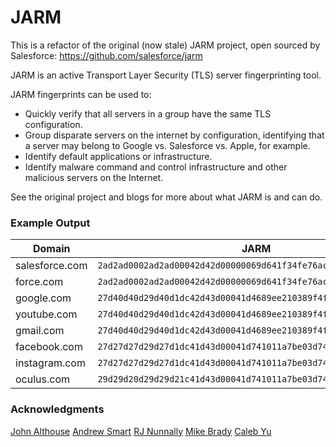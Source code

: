# JARM

This is a refactor of the original (now stale) JARM project, open sourced by Salesforce: https://github.com/salesforce/jarm

JARM is an active Transport Layer Security (TLS) server fingerprinting tool.

JARM fingerprints can be used to:
- Quickly verify that all servers in a group have the same TLS configuration.
- Group disparate servers on the internet by configuration, identifying that a server may belong to Google vs. Salesforce vs. Apple, for example.
- Identify default applications or infrastructure.
- Identify malware command and control infrastructure and other malicious servers on the Internet.

See the original project and blogs for more about what JARM is and can do.

  
### Example Output  
| Domain | JARM |
| --- | --- |
| salesforce.com | `2ad2ad0002ad2ad00042d42d00000069d641f34fe76acdc05c40262f8815e5` |
| force.com | `2ad2ad0002ad2ad00042d42d00000069d641f34fe76acdc05c40262f8815e5` |
| google.com | `27d40d40d29d40d1dc42d43d00041d4689ee210389f4f6b4b5b1b93f92252d` |
| youtube.com | `27d40d40d29d40d1dc42d43d00041d4689ee210389f4f6b4b5b1b93f92252d` |
| gmail.com | `27d40d40d29d40d1dc42d43d00041d4689ee210389f4f6b4b5b1b93f92252d` |
| facebook.com | `27d27d27d29d27d1dc41d43d00041d741011a7be03d7498e0df05581db08a9` |
| instagram.com | `27d27d27d29d27d1dc41d43d00041d741011a7be03d7498e0df05581db08a9` |
| oculus.com | `29d29d20d29d29d21c41d43d00041d741011a7be03d7498e0df05581db08a9` |  


### Acknowledgments

[John Althouse](https://www.linkedin.com/in/johnalthouse/)
[Andrew Smart](https://www.linkedin.com/in/andrew-smart-a3b15a2/)
[RJ Nunnally](https://www.linkedin.com/in/rjnunnally/)
[Mike Brady](https://www.linkedin.com/in/mike-brady-b5293b21/)
[Caleb Yu](https://www.linkedin.com/in/caleb-yu/)